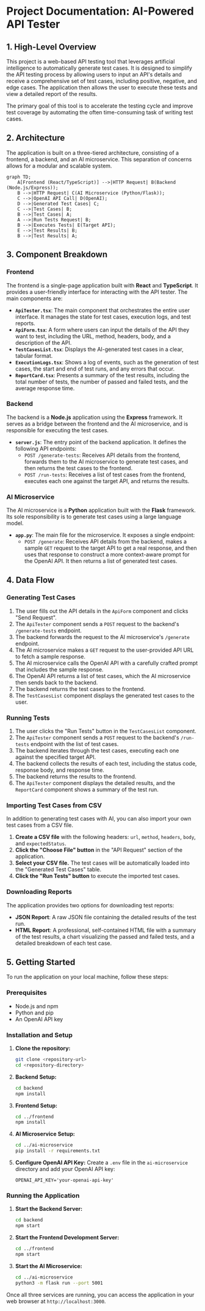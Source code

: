 # Project Documentation: AI-Powered API Tester

## 1. High-Level Overview

This project is a web-based API testing tool that leverages artificial intelligence to automatically generate test cases. It is designed to simplify the API testing process by allowing users to input an API's details and receive a comprehensive set of test cases, including positive, negative, and edge cases. The application then allows the user to execute these tests and view a detailed report of the results.

The primary goal of this tool is to accelerate the testing cycle and improve test coverage by automating the often time-consuming task of writing test cases.

## 2. Architecture

The application is built on a three-tiered architecture, consisting of a frontend, a backend, and an AI microservice. This separation of concerns allows for a modular and scalable system.

```mermaid
graph TD;
    A[Frontend (React/TypeScript)] -->|HTTP Request| B(Backend (Node.js/Express));
    B -->|HTTP Request| C(AI Microservice (Python/Flask));
    C -->|OpenAI API Call| D(OpenAI);
    D -->|Generated Test Cases| C;
    C -->|Test Cases| B;
    B -->|Test Cases| A;
    A -->|Run Tests Request| B;
    B -->|Executes Tests| E(Target API);
    E -->|Test Results| B;
    B -->|Test Results| A;
```

## 3. Component Breakdown

### Frontend

The frontend is a single-page application built with **React** and **TypeScript**. It provides a user-friendly interface for interacting with the API tester. The main components are:

*   **`ApiTester.tsx`**: The main component that orchestrates the entire user interface. It manages the state for test cases, execution logs, and test reports.
*   **`ApiForm.tsx`**: A form where users can input the details of the API they want to test, including the URL, method, headers, body, and a description of the API.
*   **`TestCasesList.tsx`**: Displays the AI-generated test cases in a clear, tabular format.
*   **`ExecutionLogs.tsx`**: Shows a log of events, such as the generation of test cases, the start and end of test runs, and any errors that occur.
*   **`ReportCard.tsx`**: Presents a summary of the test results, including the total number of tests, the number of passed and failed tests, and the average response time.

### Backend

The backend is a **Node.js** application using the **Express** framework. It serves as a bridge between the frontend and the AI microservice, and is responsible for executing the test cases.

*   **`server.js`**: The entry point of the backend application. It defines the following API endpoints:
    *   `POST /generate-tests`: Receives API details from the frontend, forwards them to the AI microservice to generate test cases, and then returns the test cases to the frontend.
    *   `POST /run-tests`: Receives a list of test cases from the frontend, executes each one against the target API, and returns the results.

### AI Microservice

The AI microservice is a **Python** application built with the **Flask** framework. Its sole responsibility is to generate test cases using a large language model.

*   **`app.py`**: The main file for the microservice. It exposes a single endpoint:
    *   `POST /generate`: Receives API details from the backend, makes a sample `GET` request to the target API to get a real response, and then uses that response to construct a more context-aware prompt for the OpenAI API. It then returns a list of generated test cases.

## 4. Data Flow

### Generating Test Cases

1.  The user fills out the API details in the `ApiForm` component and clicks "Send Request".
2.  The `ApiTester` component sends a `POST` request to the backend's `/generate-tests` endpoint.
3.  The backend forwards the request to the AI microservice's `/generate` endpoint.
4.  The AI microservice makes a `GET` request to the user-provided API URL to fetch a sample response.
5.  The AI microservice calls the OpenAI API with a carefully crafted prompt that includes the sample response.
6.  The OpenAI API returns a list of test cases, which the AI microservice then sends back to the backend.
7.  The backend returns the test cases to the frontend.
8.  The `TestCasesList` component displays the generated test cases to the user.

### Running Tests

1.  The user clicks the "Run Tests" button in the `TestCasesList` component.
2.  The `ApiTester` component sends a `POST` request to the backend's `/run-tests` endpoint with the list of test cases.
3.  The backend iterates through the test cases, executing each one against the specified target API.
4.  The backend collects the results of each test, including the status code, response body, and response time.
5.  The backend returns the results to the frontend.
6.  The `ApiTester` component displays the detailed results, and the `ReportCard` component shows a summary of the test run.
### Importing Test Cases from CSV

In addition to generating test cases with AI, you can also import your own test cases from a CSV file.

1.  **Create a CSV file** with the following headers: `url`, `method`, `headers`, `body`, and `expectedStatus`.
2.  **Click the "Choose File" button** in the "API Request" section of the application.
3.  **Select your CSV file.** The test cases will be automatically loaded into the "Generated Test Cases" table.
4.  **Click the "Run Tests" button** to execute the imported test cases.
### Downloading Reports

The application provides two options for downloading test reports:

*   **JSON Report**: A raw JSON file containing the detailed results of the test run.
*   **HTML Report**: A professional, self-contained HTML file with a summary of the test results, a chart visualizing the passed and failed tests, and a detailed breakdown of each test case.

## 5. Getting Started

To run the application on your local machine, follow these steps:

### Prerequisites

*   Node.js and npm
*   Python and pip
*   An OpenAI API key

### Installation and Setup

1.  **Clone the repository:**
    ```bash
    git clone <repository-url>
    cd <repository-directory>
    ```

2.  **Backend Setup:**
    ```bash
    cd backend
    npm install
    ```

3.  **Frontend Setup:**
    ```bash
    cd ../frontend
    npm install
    ```

4.  **AI Microservice Setup:**
    ```bash
    cd ../ai-microservice
    pip install -r requirements.txt
    ```

5.  **Configure OpenAI API Key:**
    Create a `.env` file in the `ai-microservice` directory and add your OpenAI API key:
    ```
    OPENAI_API_KEY='your-openai-api-key'
    ```

### Running the Application

1.  **Start the Backend Server:**
    ```bash
    cd backend
    npm start
    ```

2.  **Start the Frontend Development Server:**
    ```bash
    cd ../frontend
    npm start
    ```

3.  **Start the AI Microservice:**
    ```bash
    cd ../ai-microservice
    python3 -m flask run --port 5001
    ```

Once all three services are running, you can access the application in your web browser at `http://localhost:3000`.